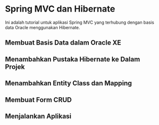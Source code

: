 # Spring MVC dan Hibernate
Ini adalah tutorial untuk aplikasi Spring MVC yang terhubung dengan basis data Oracle menggunakan Hibernate.

## Membuat Basis Data dalam Oracle XE

## Menambahkan Pustaka Hibernate ke Dalam Projek

## Menambahkan Entity Class dan Mapping

## Membuat Form CRUD

## Menjalankan Aplikasi